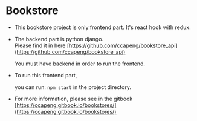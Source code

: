 # Bookstore

- This bookstore project is only frontend part. 
	It's react hook with redux.
	
- The backend part is python django.  
	Please find it in here [https://github.com/ccapeng/bookstore_api](https://github.com/ccapeng/bookstore_api)  
	
	You must have backend in order to run the frontend.

- To run this frontend part,

	you can run:
	`npm start`
	in the project directory.
	
- For more information, please see in the gitbook
	[https://ccapeng.gitbook.io/bookstores/](https://ccapeng.gitbook.io/bookstores/)
